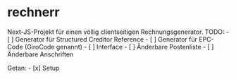 # rechnerr

Next-JS-Projekt für einen völlig clientseitigen Rechnungsgenerator.
TODO:
    - [ ] Generator für Structured Creditor Reference 
    - [ ] Generator für EPC-Code (GiroCode genannt)
    - [ ] Interface
    - [ ] Änderbare Postenliste
    - [ ] Änderbare Anschriften

Getan: 
    - [x] Setup

